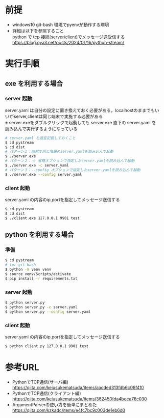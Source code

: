 # 前提

- windows10 git-bash 環境でpyenvが動作する環境  
- 詳細は以下を参照すること  
  python で tcp 接続(server/client)でメッセージ送受信する  
  https://blog.oya3.net/posts/2024/01/16/python-stream/

# 実行手順

## exe を利用する場合

### server 起動  

server.yaml は自分の設定に置き換えておく必要がある。localhostのままでもいいがserver,clientは同じ端末で実施する必要がある  
※ server.exeをダブルクリックで起動しても server.exe 直下の server.yaml を読み込んで実行するようになっている  

``` bash
# server.yaml を適宜記載しておくこと
$ cd pystream
$ cd dist
# パターン１：暗黙で同じ階層のserver.yamlを読み込んで起動
$ ./server.exe
# パターン２：-c 省略オプションで指定したserver.yamlを読み込んで起動
$ ./server.exe -c server.yaml
# パターン３：--config オプションで指定したserver.yamlを読み込んで起動
$ ./server.exe --config server.yaml
```

### client 起動  

server.yaml の内容のip,portを指定してメッセージ送信する  

``` bash
$ cd pystream
$ cd dist
$ ./client.exe 127.0.0.1 9901 test
```

## python を利用する場合


### 準備

``` bash
$ cd pystream
# for git-bash
$ python -m venv venv
$ source venv/Scripts/activate
$ pip install -r requirements.txt
```

### server 起動  

``` bash
$ python server.py
$ python server.py -c server.yaml
$ python server.py --config server.yaml
```

### client 起動  

server.yaml の内容のip,portを指定してメッセージ送信する  

``` bash
$ python client.py 127.0.0.1 9901 test
```

# 参考URL

- PythonでTCP通信(サーバ編)
  https://qiita.com/keiusukematsuda/items/aacded313fdb6c08f410
- PythonでTCP通信(クライアント編)
  https://qiita.com/keiusukematsuda/items/362450fda4beca76c030
- ArgumentParserの使い方を簡単にまとめた
  https://qiita.com/kzkadc/items/e4fc7bc9c003de1eb6d0


